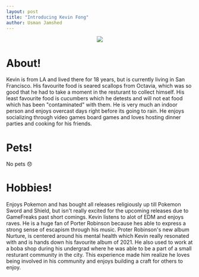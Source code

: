 ```yaml
---
layout: post
title: "Introducing Kevin Fong"
author: Usman Jamshed
---
```

<center>

<img src = '{{ "/images/Kevin_Fong_Grad.jpg" | relative_url }}'>  

</center>

# About!
Kevin is from LA and lived there for 18 years, but is currently living in San Francisco. His favourite food is seared scallops from Octavia, which was so good that he had to take a moment in the resturant to collect himself. His least favourite food is cucumbers which he detests and will not eat food which has been "contaminated" with them. He is very much an indoor person and enjoys overcast days right before its going to rain. He enjoys socializing through video games board games and loves hosting dinner parties and cooking for his friends. 

# Pets!
No pets 😞

# Hobbies!
Enjoys Pokemon and has bought all releases religiously up till Pokemon Sword and Shield, but isn't really excited for the upcoming releases due to GameFreaks past short comings. Kevin listens to alot of EDM and enjoys raves. He is a huge fan of Porter Robinson because hes able to express a strong sense of escapism through his music. Proter Robinson's new album Nurture, is centered around his mental health which Kevin really resonated with and is hands down his favourite album of 2021. He also used to work at a boba shop during his undergrad where he was able to be a part of a small resturant community in the city. This experience made him realize he loves being involved in his community and enjoys building a craft for others to enjoy.

